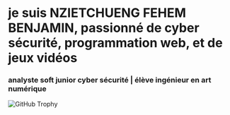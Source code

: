 # je suis NZIETCHUENG FEHEM BENJAMIN, passionné de cyber sécurité, programmation web, et de jeux vidéos 
### analyste soft junior cyber sécurité | élève ingénieur en art numérique 

<img src="https://github-profile-trophy.vercel.app/?username=samglish&row=1&theme=darkhub&margin-w=15&no-bg=true" alt="GitHub Trophy">

